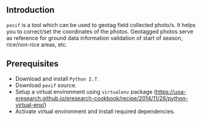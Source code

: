 ## Introduction

`pexif` is a tool which can be used to geotag field collected photo/s. It helps you to correct/set the coordinates of the photos.
Geotagged photos serve as reference for ground data information validation of start of season, rice/non-rice areas, etc.

## Prerequisites
* Download and install `Python 2.7`. 
* Download `pexif` source.
* Setup a virtual environment using `virtualenv` package (https://uoa-eresearch.github.io/eresearch-cookbook/recipe/2014/11/26/python-virtual-env/)
* Activate virtual environment and install required dependencies.

